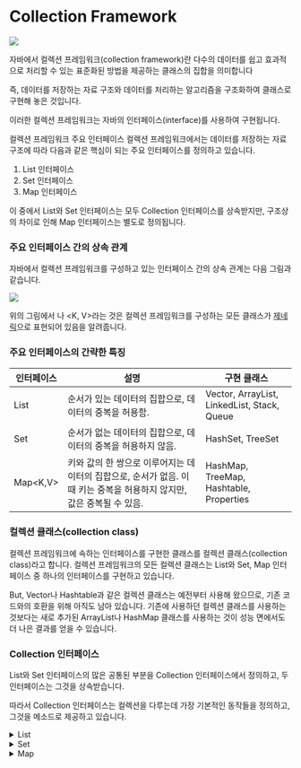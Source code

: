 # Collection Framework

![](https://upload.wikimedia.org/wikipedia/commons/a/ab/Java.util.Collection\_hierarchy.svg)

자바에서 컬렉션 프레임워크(collection framework)란 다수의 데이터를 쉽고 효과적으로 처리할 수 있는 표준화된 방법을 제공하는 클래스의 집합을 의미합니다

즉, 데이터를 저장하는 자료 구조와 데이터를 처리하는 알고리즘을 구조화하여 클래스로 구현해 놓은 것입니다.

이러한 컬렉션 프레임워크는 자바의 인터페이스(interface)를 사용하여 구현됩니다.

컬렉션 프레임워크 주요 인터페이스 컬렉션 프레임워크에서는 데이터를 저장하는 자료 구조에 따라 다음과 같은 핵심이 되는 주요 인터페이스를 정의하고 있습니다.

1. List 인터페이스
2. Set 인터페이스
3. Map 인터페이스

이 중에서 List와 Set 인터페이스는 모두 Collection 인터페이스를 상속받지만, 구조상의 차이로 인해 Map 인터페이스는 별도로 정의됩니다.

### 주요 인터페이스 간의 상속 관계

자바에서 컬렉션 프레임워크를 구성하고 있는 인터페이스 간의 상속 관계는 다음 그림과 같습니다.

![](https://www.tcpschool.com/lectures/img\_java\_collection\_interface\_diagram.png)

위의 그림에서 나 \<K, V>라는 것은 컬렉션 프레임워크를 구성하는 모든 클래스가 [제네릭](https://www.tcpschool.com/java/java\_generic\_concept)으로 표현되어 있음을 알려줍니다.

### 주요 인터페이스의 간략한 특징

| 인터페이스     | 설명                                                                    | 구현 클래스                                      |
| --------- | --------------------------------------------------------------------- | ------------------------------------------- |
| List      | 순서가 있는 데이터의 집합으로, 데이터의 중복을 허용함.                                       | Vector, ArrayList, LinkedList, Stack, Queue |
| Set       | 순서가 없는 데이터의 집합으로, 데이터의 중복을 허용하지 않음.                                   | HashSet, TreeSet                            |
| Map\<K,V> | 키와 값의 한 쌍으로 이루어지는 데이터의 집합으로, 순서가 없음. 이때 키는 중복을 허용하지 않지만, 값은 중복될 수 있음. | HashMap, TreeMap, Hashtable, Properties     |

### 컬렉션 클래스(collection class)

컬렉션 프레임워크에 속하는 인터페이스를 구현한 클래스를 컬렉션 클래스(collection class)라고 합니다. 컬렉션 프레임워크의 모든 컬렉션 클래스는 List와 Set, Map 인터페이스 중 하나의 인터페이스를 구현하고 있습니다.

But, Vector나 Hashtable과 같은 컬렉션 클래스는 예전부터 사용해 왔으므로, 기존 코드와의 호환을 위해 아직도 남아 있습니다. 기존에 사용하던 컬렉션 클래스를 사용하는 것보다는 새로 추가된 ArrayList나 HashMap 클래스를 사용하는 것이 성능 면에서도 더 나은 결과를 얻을 수 있습니다.

### Collection 인터페이스

List와 Set 인터페이스의 많은 공통된 부분을 Collection 인터페이스에서 정의하고, 두 인터페이스는 그것을 상속받습니다.

따라서 Collection 인터페이스는 컬렉션을 다루는데 가장 기본적인 동작들을 정의하고, 그것을 메소드로 제공하고 있습니다.

<details>

<summary>List</summary>

#### List 컬렉션 클래스

List 인터페이스를 구현한 모든 List 컬렉션 클래스는 다음과 같은 특징을 가집니다.

1. 요소의 저장 순서가 유지됩니다.
2. 같은 요소의 중복 저장을 허용합니다.

대표적인 List 컬렉션 클래스에 속하는 클래스는 다음과 같습니다.

1. **ArrayList**
   * ArrayList 클래스는 배열을 이용하기 때문에 인덱스를 이용해 배열 요소에 빠르게 접근할 수 있습니다.
   * 하지만 배열은 크기를 변경할 수 없는 인스턴스이므로, 크기를 늘리기 위해서는 새로운 배열을 생성하고 기존의 요소들을 옮겨야 하는 복잡한 과정을 거쳐야 합니다.
   * 물론 이 과정은 자동으로 수행되지만, 요소의 추가 및 삭제 작업에 걸리는 시간이 매우 길어지는 단점을 가지게 됩니다.
   * 데이터 검색( get(int index)() )의 시간 복잡도 O(1)
   * 삽입,삭제시 이후 데이터 순차적 복사때문에 최악의 경우 O(N) 발생 ![](https://beginnersbook.com/wp-content/uploads/2013/12/Adding\_Element\_ArrayList\_diagram.png)
2. **LinkedList**
   * ArrayList 클래스가 배열을 이용하여 요소를 저장함으로써 발생하는 단점을 극복하기 위해 고안
   * 삽입/삭제의 시간 복잡도 O(1) ![](https://qnaplus.com/wp-content/uploads/2020/03/linked\_list\_insert\_after.png)
   * But, 데이터 검색은 최악의 경우 O(N) 발생 - next()물고 최종까지 순회
3. **Vector**
   * \=> use ArrayList
4. **Stack**
   * Stack 클래스는 List 컬렉션 클래스의 Vector 클래스를 상속받아, 전형적인 스택 메모리 구조의 클래스를 제공합니다.
   * 스택 메모리 구조는 선형 메모리 공간에 데이터를 저장하면서 후입선출(LIFO)의 시멘틱을 따르는 자료 구조입니다. 즉, 가장 나중에 저장된(push) 데이터가 가장 먼저 인출(pop)되는 구조입니다. ![](https://www.tcpschool.com/lectures/img\_java\_stack.png)
   * 높은 메모리 주소부터 쌓인다는 점 => 메모리구조와 관계. 낮은 주소부터 쌓이는 Heap영역과 메모리 침범을 방지하며 결과적으로 제일 중요한 커널 영역을 침범하지 않으면서 전체적인 영역을 일정하게 차지하기 위해.

</details>

<details>

<summary>Set</summary>

#### Set 컬렉션 클래스

Set 인터페이스를 구현한 모든 Set 컬렉션 클래스는 다음과 같은 특징을 가집니다.

1. 요소의 저장 순서를 유지하지 않습니다.
2. 같은 요소의 **중복 저장**을 허용하지 않습니다.

대표적인 Set 컬렉션 클래스에 속하는 클래스는 다음과 같습니다.

1. HashSet
   * HashSet 클래스는 해시 알고리즘(hash algorithm)을 사용하여 **검색 속도**가 매우 빠릅니다. O(1) . ![](https://www.tcpschool.com/lectures/img\_java\_hash\_algorithm.png)
   * 내부적으로 HashMap 인스턴스를 이용하여 요소를 저장
   * null을 값으로 허용
   * 요소의 저장 순서를 유지해야 한다면 LinkedHashSet 클래스를 사용
2. TreeSet
   * 데이터가 **정렬**된 상태로 저장되는 **이진 검색 트리(binary search tree)** 의 형태로 요소를 저장 (null 불가)
   * 데이터를 추가하거나 제거하는 등의 기본 동작 시간이 매우 빠름 O(log(n) )
   * JDK 1.2부터 제공되는 TreeSet 클래스는 NavigableSet 인터페이스를 기존의 이진 검색 트리의 성능을 향상시킨 레드-블랙 트리(Red-Black tree)로 구현합니다.

</details>

<details>

<summary>Map</summary>

#### Map 컬렉션 클래스

Map 인터페이스는 Collection 인터페이스와는 다른 저장 방식을 가집니다.

Map 인터페이스를 구현한 Map 컬렉션 클래스들은 키와 값을 하나의 쌍으로 저장하는 방식(key-value 방식)을 사용합니다.

여기서 키(key)란 실질적인 값(value)을 찾기 위한 이름의 역할을 합니다.

Map 인터페이스를 구현한 모든 Map 컬렉션 클래스는 다음과 같은 특징을 가집니다.

1. 요소의 저장 순서를 유지하지 않습니다.
2. 키는 중복을 허용하지 않지만, 값의 중복은 허용합니다.

대표적인 Map 컬렉션 클래스에 속하는 클래스는 다음과 같습니다.

1. HashMap\<K, V>
   * 해시 알고리즘(hash algorithm)을 사용하여 검색 속도가 매우 빠릅니다.
   * Map 인터페이스를 구현하므로, 중복된 키로는 값을 저장할 수 없습니다.
2. Hashtable\<K, V>
   * 기존 코드와의 호환성을 위해서만 남아있으므로, Hashtable 클래스보다는 HashMap 클래스를 사용하는 것이 좋습니다.
3. TreeMap\<K, V>
   * 키와 값을 한 쌍으로 하는 데이터를 이진 검색 트리(binary search tree)의 형태로 저장

</details>
